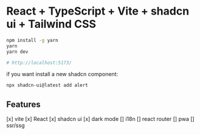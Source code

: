 # React + TypeScript + Vite + shadcn ui + Tailwind CSS

```bash
npm install -g yarn 
yarn 
yarn dev

# http://localhost:5173/
```

if you want install a new shadcn component:
```bash
npx shadcn-ui@latest add alert
```

## Features

[x] vite
[x] React 
[x] shadcn ui
[x] dark mode
[] i18n
[] react router
[] pwa
[] ssr/ssg